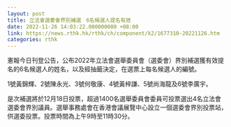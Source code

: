 ```yaml
---
layout: post
title: 立法會選委會界別補選　6名候選人提名有效
date: 2022-11-26 14:03:22.000000000 +08:00
link: https://news.rthk.hk/rthk/ch/component/k2/1677310-20221126.htm
categories: rthk
---
```


憲報今日刊登公告，公布2022年立法會選舉委員會（選委會）界別補選獲有效提名的6名候選人的姓名，以及經抽籤決定，在選票上每名候選人的編號。

1號黃錦輝、2號陳永光、3號何敬康、4號黃梓謙、5號尚海龍及6號李廣宇。

是次補選將於12月18日投票，超過1400名選舉委員會委員可投票選出4名立法會選委會界別議員。選舉事務處會在香港會議展覽中心設立一個選委會界別投票站，供選委投票。投票時間為上午9時至11時30分。
